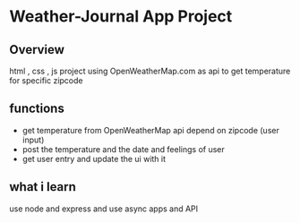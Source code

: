 # Weather-Journal App Project

## Overview
html , css , js project using OpenWeatherMap.com as api to get temperature for specific zipcode

## functions
- get temperature from OpenWeatherMap api depend on zipcode (user input)
- post the temperature and the date and feelings of user
- get user entry and update the ui with it

## what i learn 
use node and express and use async apps and API 
